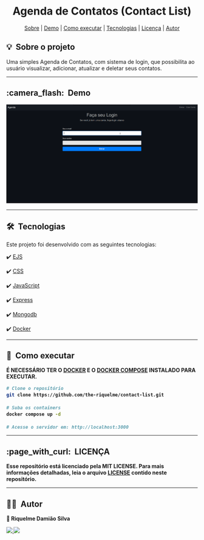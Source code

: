 <h1 align="center"> Agenda de Contatos (Contact List) </h1>

<div align="center">
 <a href="#about">Sobre</a> |
 <a href="#demo">Demo</a> |
 <a href="#installation">Como executar</a> |
 <a href="#technologies">Tecnologias</a> |
 <a href="#licence">Licença</a> |
 <a href="#author">Autor</a>
</div>

<h2 id="about">💡&nbsp; Sobre o projeto</h2>

Uma simples Agenda de Contatos, com sistema de login, que possibilita ao usuário visualizar, adicionar, atualizar e deletar seus contatos.

---

<h2 id="demo">:camera_flash:&nbsp; Demo</h2>

<img src ="./.github/imgs/Peek 2022-07-18 20-00.gif"/>

---

<h2 id="technologies">🛠&nbsp; Tecnologias</h2>

Este projeto foi desenvolvido com as seguintes tecnologias:

✔️ [EJS](https://ejs.co/#docs)

✔️ [CSS](https://developer.mozilla.org/pt-BR/docs/Web/CSS)

✔️ [JavaScript](https://developer.mozilla.org/pt-BR/docs/Web/JavaScript)

✔️ [Express](https://expressjs.com/pt-br/)

✔️ [Mongodb](https://www.mongodb.com/docs/?_ga=2.267063822.143184075.1657893644-153404656.1656517904)

✔️ [Docker](https://docs.docker.com/compose/gettingstarted/)

---

<h2 id="installation">🚀&nbsp; Como executar </h2>

<b> É NECESSÁRIO TER O <a href="https://docs.docker.com/engine/install/">DOCKER</a> E O <a href="https://docs.docker.com/compose/install/compose-plugin/">DOCKER COMPOSE</a> INSTALADO PARA EXECUTAR. <b>

```bash
# Clone o repositório
git clone https://github.com/the-riquelme/contact-list.git

# Suba os containers
docker compose up -d

# Acesse o servidor em: http://localhost:3000
```

---

<h2 id="licence">:page_with_curl:&nbsp; LICENÇA</h2>

Esse repositório está licenciado pela **MIT LICENSE**. Para mais informações detalhadas, leia o arquivo [LICENSE](./LICENSE) contido neste repositório.

---

<h2 id="author">👨‍💻&nbsp; Autor</h2>

<b>👤 Riquelme Damião Silva<b>

<div style="display: inline_block">
  <a href="https://www.linkedin.com/in/riquelme-damiao-silva/" target="_blank">
   <img src="https://img.shields.io/badge/-LinkedIn-%230077B5?style=for-the-badge&logo=linkedin&logoColor=white" target="_blank">
  </a>
  <a href="mailto:riquelmedamiaosilva@gmail.com" target="_blank">
    <img src="https://img.shields.io/badge/gmail-D14836?&style=for-the-badge&logo=gmail&logoColor=white"/>
  </a>
</div>
